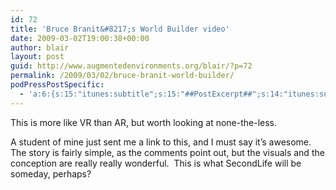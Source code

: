 ```yaml
---
id: 72
title: 'Bruce Branit&#8217;s World Builder video'
date: 2009-03-02T19:00:38+00:00
author: blair
layout: post
guid: http://www.augmentedenvironments.org/blair/?p=72
permalink: /2009/03/02/bruce-branit-world-builder/
podPressPostSpecific:
  - 'a:6:{s:15:"itunes:subtitle";s:15:"##PostExcerpt##";s:14:"itunes:summary";s:15:"##PostExcerpt##";s:15:"itunes:keywords";s:17:"##WordPressCats##";s:13:"itunes:author";s:10:"##Global##";s:15:"itunes:explicit";s:7:"Default";s:12:"itunes:block";s:7:"Default";}'
---
```

This is more like VR than AR, but worth looking at none-the-less.  

A student of mine just sent me a link to this, and I must say it&#8217;s awesome.   The story is fairly simple, as the comments point out, but the visuals and the conception are really really wonderful.  This is what SecondLife will be someday, perhaps?  

<span class="vvqbox vvqvimeo" style="width:400px;height:300px;"></span>